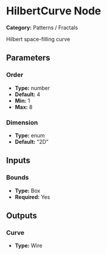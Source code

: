 
# HilbertCurve Node

**Category:** Patterns / Fractals

Hilbert space-filling curve

## Parameters


### Order
- **Type:** number
- **Default:** 4
- **Min:** 1
- **Max:** 8



### Dimension
- **Type:** enum
- **Default:** "2D"





## Inputs


### Bounds
- **Type:** Box
- **Required:** Yes



## Outputs


### Curve
- **Type:** Wire




